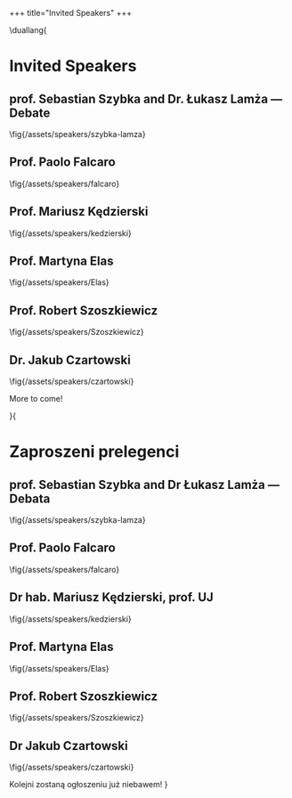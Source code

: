 +++
title="Invited Speakers"
+++

\duallang{
# Invited Speakers

## prof. Sebastian Szybka and Dr. Łukasz Lamża — Debate
\fig{/assets/speakers/szybka-lamza}

## Prof. Paolo Falcaro
\fig{/assets/speakers/falcaro}

## Prof. Mariusz Kędzierski
\fig{/assets/speakers/kedzierski}

## Prof. Martyna Elas
\fig{/assets/speakers/Elas}

## Prof. Robert Szoszkiewicz
\fig{/assets/speakers/Szoszkiewicz}

## Dr. Jakub Czartowski
\fig{/assets/speakers/czartowski}

More to come!

}{
# Zaproszeni prelegenci

## prof. Sebastian Szybka and Dr Łukasz Lamża — Debata
\fig{/assets/speakers/szybka-lamza}

## Prof. Paolo Falcaro
\fig{/assets/speakers/falcaro}

## Dr hab. Mariusz Kędzierski, prof. UJ
\fig{/assets/speakers/kedzierski}

## Prof. Martyna Elas
\fig{/assets/speakers/Elas}

## Prof. Robert Szoszkiewicz
\fig{/assets/speakers/Szoszkiewicz}

## Dr Jakub Czartowski
\fig{/assets/speakers/czartowski}

Kolejni zostaną ogłoszeniu już niebawem!
}
